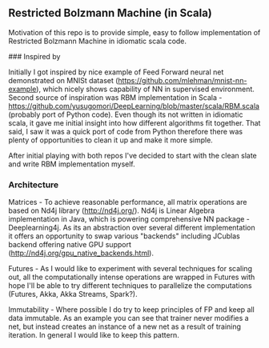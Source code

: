 ## Restricted Bolzmann Machine (in Scala)

Motivation of this repo is to provide simple, easy to follow implementation of Restricted Bolzmann Machine in idiomatic
scala code.

### Inspired by

Initially I got inspired by nice example of Feed Forward neural net demonstrated on MNISt dataset (https://github.com/mlehman/mnist-nn-example),
which nicely shows capability of NN in supervised environment. Second source of inspiration was RBM implementation in Scala - https://github.com/yusugomori/DeepLearning/blob/master/scala/RBM.scala (probably port of Python code).
Even though its not written in idiomatic scala, it gave me initial insight into how different algorithms fit together. That said,
I saw it was a quick port of code from Python therefore there was plenty of opportunities to clean it up and make it more simple.

After initial playing with both repos I've decided to start with the clean slate and write RBM implementation myself.

### Architecture

Matrices - To achieve reasonable performance, all matrix operations are based on Nd4j library (http://nd4j.org/). Nd4j is Linear Algebra
implementation in Java, which is powering comprehensive NN package - Deeplearning4j. As its an abstraction over several
different implementation it offers an opportunity to swap various "backends" including JCublas backend offering native GPU support (http://nd4j.org/gpu_native_backends.html).

Futures - As I would like to experiment with several techniques for scaling out, all the computationally intense operations
are wrapped in Futures with hope I'll be able to try different techniques to parallelize the computations (Futures, Akka, Akka Streams, Spark?).

Immutability - Where possible I do try to keep principles of FP and keep all data immutable. As an example you can see that
trainer never modifies a net, but instead creates an instance of a new net as a result of training iteration. In general
I would like to keep this pattern.




